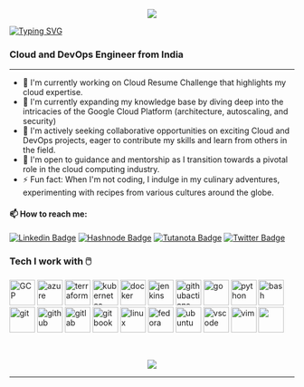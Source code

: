 <p align="center">
  <img src="https://capsule-render.vercel.app/api?type=waving&height=100&color=gradient&descSize=50"/>
</p>

[![Typing SVG](https://readme-typing-svg.demolab.com?font=Exo+2&weight=500&size=28&pause=1000&color=F7B122&background=53FEFF00&center=true&vCenter=true&random=false&width=435&lines=Hey%2C+Welcome+to+My+Portfolio!+%F0%9F%98%8E)](https://git.io/typing-svg)

### Cloud and DevOps Engineer from India
---
- 🔭 I'm currently working on Cloud Resume Challenge that highlights my cloud expertise.
- 🌱 I'm currently expanding my knowledge base by diving deep into the intricacies of the Google Cloud Platform (architecture, autoscaling, and security)
- 👯 I'm actively seeking collaborative opportunities on exciting Cloud and DevOps projects, eager to contribute my skills and learn from others in the field.
- 🤔 I'm open to guidance and mentorship as I transition towards a pivotal role in the cloud computing industry.
- ⚡ Fun fact: When I'm not coding, I indulge in my culinary adventures, experimenting with recipes from various cultures around the globe.

#### 📫 How to reach me:
<div align="left">
  
  [![Linkedin Badge](https://img.shields.io/badge/-Chetan%20Thapliyal-blue?style=flat-square&logo=Linkedin&logoColor=white&link=https://www.linkedin.com/in/chetanthapliyal/)](https://www.linkedin.com/in/chetanthapliyal/)
  [![Hashnode Badge](https://img.shields.io/badge/-Blog-2962ff?style=flat-square&label&logo=Hashnode&link=https://blog.chetan-thapliyal.cloud/)](https://blog.chetan-thapliyal.cloud/)
  [![Tutanota Badge](https://img.shields.io/badge/-Mail-840010?style=flat-square&logo=Tutanota&logoColor=white&link=mailto:chetan_thapliyal@tuta.io)](mailto:chetan_thapliyal@tuta.io)
  [![Twitter Badge](https://img.shields.io/badge/-X-000000?style=flat-square&label&logo=X&link=https://twitter.com/ChetanThapliyal)](https://twitter.com/ChetanThapliyal)
</div>



### Tech I work with 🖱️
<p align="left">
<img src="https://cdn.jsdelivr.net/gh/devicons/devicon@latest/icons/googlecloud/googlecloud-original.svg" alt="GCP" width="45" height="45"/>
<img src="https://cdn.jsdelivr.net/gh/devicons/devicon@latest/icons/azure/azure-original.svg" alt="azure" width="45" height="45"/>
<img src="https://cdn.jsdelivr.net/gh/devicons/devicon@latest/icons/terraform/terraform-original.svg" alt="terraform" width="45" height="45"/>
<img src="https://cdn.jsdelivr.net/gh/devicons/devicon@latest/icons/kubernetes/kubernetes-original.svg" alt="kubernetes" width="45" height="45"/>
<img src="https://cdn.jsdelivr.net/gh/devicons/devicon@latest/icons/docker/docker-plain.svg" alt="docker" width="45" height="45"/>
<img src="https://cdn.jsdelivr.net/gh/devicons/devicon@latest/icons/jenkins/jenkins-original.svg" alt="jenkins" width="45" height="45"/>
<img src="https://cdn.jsdelivr.net/gh/devicons/devicon@latest/icons/githubactions/githubactions-original.svg" alt="githubactions" width="45" height="45"/>
<img src="https://cdn.jsdelivr.net/gh/devicons/devicon@latest/icons/go/go-original.svg" alt="go" width="45" height="45"/>
<img src="https://cdn.jsdelivr.net/gh/devicons/devicon@latest/icons/python/python-original.svg" alt="python" width="45" height="45"/>
<img src="https://cdn.jsdelivr.net/gh/devicons/devicon/icons/bash/bash-original.svg" alt="bash" width="45" height="45"/>
<img src="https://cdn.jsdelivr.net/gh/devicons/devicon@latest/icons/git/git-original.svg" alt="git" width="45" height="45"/>
<img src="https://cdn.jsdelivr.net/gh/devicons/devicon@latest/icons/github/github-original.svg" alt="github" width="45" height="45"/>
<img src="https://cdn.jsdelivr.net/gh/devicons/devicon@latest/icons/gitlab/gitlab-original.svg" alt="gitlab" width="45" height="45"/>
  <img src="https://cdn.jsdelivr.net/gh/devicons/devicon@latest/icons/gitbook/gitbook-original.svg" alt="gitbook" width="45" height="45"/>
<img src="https://cdn.jsdelivr.net/gh/devicons/devicon@latest/icons/linux/linux-original.svg" alt="linux" width="45" height="45"/>
<img src="https://cdn.jsdelivr.net/gh/devicons/devicon@latest/icons/fedora/fedora-original.svg" alt="fedora" width="45" height="45"/>
<img src="https://cdn.jsdelivr.net/gh/devicons/devicon@latest/icons/ubuntu/ubuntu-original.svg" alt="ubuntu" width="45" height="45"/>
<img src="https://cdn.jsdelivr.net/gh/devicons/devicon/icons/vscode/vscode-original.svg" alt="vscode" width="45" height="45"/>
<img src="https://cdn.jsdelivr.net/gh/devicons/devicon@latest/icons/vim/vim-original.svg" alt="vim" width="45" height="45"/>
<img src="https://cdn.jsdelivr.net/gh/devicons/devicon@latest/icons/neovim/neovim-original.svg" lt="neovim" width="45" height="45"/>
</p>

&nbsp;&nbsp;&nbsp;
<p align="center">
  <img src="https://capsule-render.vercel.app/api?type=waving&color=gradient&height=100&section=footer"/>
</p>



----
<!--
**ChetanThapliyal/ChetanThapliyal** is a ✨ _special_ ✨ repository because its `README.md` (this file) appears on your GitHub profile.

Here are some ideas to get you started:

- 🔭 I’m currently working on ...
- 🌱 I’m currently learning ...
- 👯 I’m looking to collaborate on ...
- 🤔 I’m looking for help with ...
- 💬 Ask me about ...
- 📫 How to reach me: ...
- 😄 Pronouns: ...
- ⚡ Fun fact: ...
[![LinkedIn Badge](https://img.shields.io/badge/-@Chetan_Thapliyal-blue?style=round-square&logo=linkedin&logoColor=white&link=https://www.linkedin.com/in/chetanthapliyal/)](https://www.linkedin.com/in/chetanthapliyal/)
[![Twitter Badge](https://img.shields.io/badge/-@ChetanThapliyal-1DA1F2?style=round-square&logo=twitter&logoColor=white&link=https://twitter.com/ChetanThapliyal)](https://twitter.com/ChetanThapliyal)
-->
